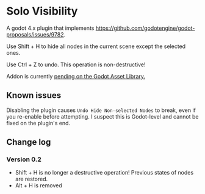 # Solo Visibility
A godot 4.x plugin that implements https://github.com/godotengine/godot-proposals/issues/9782.

Use Shift + H to hide all nodes in the current scene except the selected ones.

Use Ctrl + Z to undo. This operation is non-destructive!

Addon is currently [pending on the Godot Asset Library.](https://godotengine.org/asset-library/asset/edit/12163)

## Known issues
Disabling the plugin causes `Undo Hide Non-selected Nodes` to break, even if you re-enable before attempting. I suspect this is Godot-level and cannot be fixed on the plugin's end.

## Change log
### Version 0.2
- Shift + H is no longer a destructive operation! Previous states of nodes are restored.
- Alt + H is removed
